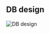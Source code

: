 ## DB design
![DB design](https://github.com/user-attachments/assets/08205779-c29c-4404-a975-5fe156e1d068)
